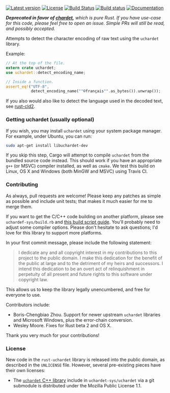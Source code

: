 [![Latest version](https://img.shields.io/crates/v/uchardet.svg)](https://crates.io/crates/uchardet) [![License](https://img.shields.io/crates/l/uchardet.svg)](http://unlicense.org/) [![Build Status](https://travis-ci.org/emk/rust-uchardet.svg?branch=master)](https://travis-ci.org/emk/rust-uchardet) [![Build status](https://ci.appveyor.com/api/projects/status/5qas95gi8935jtn8?svg=true)](https://ci.appveyor.com/project/emk/rust-uchardet) [![Documentation](https://img.shields.io/badge/documentation-docs.rs-yellow.svg)](https://docs.rs/uchardet/)

_**Deprecated in favor of [chardet][],** which is pure Rust. If you have
use-case for this code, please feel free to open an issue. Simple PRs will
still be read, and possibly accepted._

[chardet]: https://crates.io/crates/chardet

Attempts to detect the character encoding of raw text using the `uchardet`
library.

Example:

```rust
// At the top of the file.
extern crate uchardet;
use uchardet::detect_encoding_name;

// Inside a function.
assert_eq!("UTF-8",
           detect_encoding_name(""©français"".as_bytes()).unwrap());
```

If you also would also like to detect the language used in the decoded
text, see [rust-cld2](https://github.com/emk/rust-cld2).

[cld2]: https://github.com/emk/rust-cld2

### Getting uchardet (usually optional)

If you wish, you may install `uchardet` using your system package manager.
For example, under Ubuntu, you can run:

```sh
sudo apt-get install libuchardet-dev
```

If you skip this step, Cargo will attempt to compile `uchardet` from the
bundled source code instead.  This should work if you have an appropriate
`g++` (or MSVC) compiler installed, as well as `cmake`.  We test this build
on Linux, OS X and Windows (both MinGW and MSVC) using Travis CI.

### Contributing

As always, pull requests are welcome!  Please keep any patches as simple as
possible and include unit tests; that makes it much easier for me to merge
them.

If you want to get the C/C++ code building on another platform, please see
`uchardef-sys/build.rb` and [this build script guide][build-script].
You'll probably need to adjust some compiler options.  Please don't
hesitate to ask questions; I'd love for this library to support more
platforms.

[build-script]: http://doc.crates.io/build-script.html

In your first commit message, please include the following statement:

> I dedicate any and all copyright interest in my contributions to this
> project to the public domain. I make this dedication for the benefit of
> the public at large and to the detriment of my heirs and successors. I
> intend this dedication to be an overt act of relinquishment in perpetuity
> of all present and future rights to this software under copyright law.

This allows us to keep the library legally unencumbered, and free for
everyone to use.

Contributors include:

- Boris-Chengbiao Zhou.  Support for newer upstream `uchardet` libraries
  and Microsoft Windows, plus the error-chain conversion.
- Wesley Moore. Fixes for Rust beta 2 and OS X.

Thank you very much for your contributions!

### License

New code in the `rust-uchardet` library is released into the public domain,
as described in the `UNLICENSE` file.  However, several pre-existing pieces
have their own licenses:

- The [`uchardet` C++ library][cxx] include in `uchardet-sys/uchardet` via
  a git submodule is distributed under the Mozilla Public License 1.1.

[cxx]: https://code.google.com/p/uchardet/
[git2-rs]: https://github.com/alexcrichton/git2-rs/
